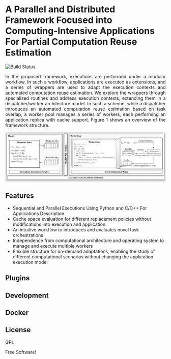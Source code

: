 # A Parallel and Distributed Framework Focused into Computing-Intensive Applications For Partial Computation Reuse Estimation 

![Build Status](https://travis-ci.org/joemccann/dillinger.svg)

<p align="justify">
In the proposed framework, executions are performed under a modular workflow. In such a workflow, applications are executed as extensions, and a series of wrappers are used to adapt the execution contexts and automated computation reuse estimation. We explore the wrappers through specialized routines and address execution contexts, extending them in a dispatcher/worker architecture model. In such a scheme, while a dispatcher introduces an automated computation reuse estimation based on task overlap, a worker pool manages a series of workers, each performing an application replica with cache support. Figure 1 shows an overview of the framework structure.
</p>

<p> </p>
<p> </p>

![Build Status](https://github.com/mpiress/midpy/blob/main/imgs/architecture.png)

## Features

- Sequential and Parallel Executions Using Python and C/C++ For Applications Description
- Cache space evaluation for different replacement policies without modifications into execution and application
- An intuitive workflow to introduces and evaluates novel task orchestrations
- Independence from computational architecture and operating system to manage and execute multiple workers
- Flexible structure for on-demand adaptations, enabling the study of different computational scenarios without changing the application execution model

## Plugins

## Development

## Docker

## License

GPL

Free Software!